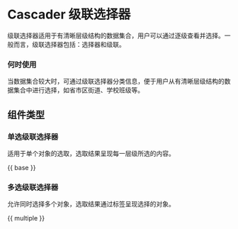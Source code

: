 # Cascader 级联选择器

级联选择器适用于有清晰层级结构的数据集合，用户可以通过逐级查看并选择。一般而言，级联选择器包括：选择器和级联。

### 何时使用

当数据集合较大时，可通过级联选择器分类信息，便于用户从有清晰层级结构的数据集合中进行选择，如省市区街道、学校班级等。

## 组件类型

### 单选级联选择器

适用于单个对象的选取，选取结果呈现每一层级所选的内容。

{{ base }}

### 多选级联选择器

允许同时选择多个对象，选取结果通过标签呈现选择的对象。

{{ multiple }}